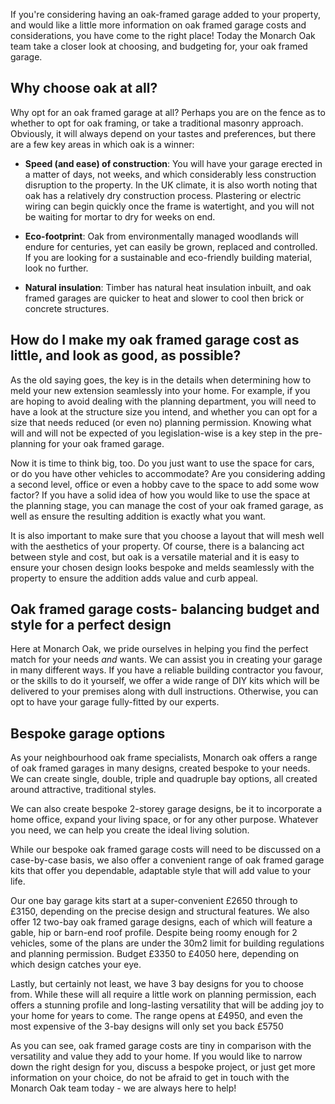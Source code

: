 If you're considering having an oak-framed garage added to your property, and would like a little more information on oak framed garage costs and considerations, you have come to the right place! Today the Monarch Oak team take a closer look at choosing, and budgeting for, your oak framed garage.

## Why choose oak at all?

Why opt for an oak framed garage at all? Perhaps you are on the fence as to whether to opt for oak framing, or take a traditional masonry approach.  Obviously, it will always depend on your tastes and preferences, but there are a few key areas in which oak is a winner:

+ **Speed (and ease) of construction**: You will have your garage erected in a matter of days, not weeks, and which considerably less construction disruption to the property. In the UK climate, it is also worth noting that oak has a relatively dry construction process. Plastering or electric wiring can begin quickly once the frame is watertight, and you will not be waiting for mortar to dry for weeks on end.

+ **Eco-footprint**: Oak from environmentally managed woodlands will endure for centuries, yet can easily be grown, replaced and controlled. If you are looking for a sustainable and eco-friendly building material, look no further.

+ **Natural insulation**:  Timber has natural heat insulation inbuilt, and oak framed garages are quicker to heat and slower to cool then brick or concrete structures.

## How do I make my oak framed garage cost as little, and look as good, as possible?

As the old saying goes, the key is in the details when determining how to meld your new extension seamlessly into your home. For example, if you are hoping to avoid dealing with the planning department, you will need to have a look at the structure size you intend, and whether you can opt for a size that needs reduced (or even no) planning permission. Knowing what will and will not be expected of you legislation-wise is a key step in the pre-planning for your oak framed garage.

Now it is time to think big, too. Do you just want to use the space for cars, or do you have other vehicles to accommodate? Are you considering adding a second level, office or even a hobby cave to the space to add some wow factor? If you have a solid idea of how you would like to use the space at the planning stage, you can manage the cost of your oak framed garage, as well as ensure the resulting addition is exactly what you want.

It is also important to make sure that you choose a layout that will mesh well with the aesthetics of your property. Of course, there is a balancing act between style and cost, but oak is a versatile material and it is easy to ensure your chosen design looks bespoke and melds seamlessly with the property to ensure the addition adds value and curb appeal.

## Oak framed garage costs- balancing budget and style for a perfect design

Here at Monarch Oak, we pride ourselves in helping you find the perfect match for your needs *and* wants. We can assist you in creating your garage in many different ways. If you have a reliable building contractor you favour, or the skills to do it yourself, we offer a wide range of DIY kits which will be delivered to your premises along with dull instructions. Otherwise, you can opt to have your garage fully-fitted by our experts.

## Bespoke garage options

As your neighbourhood oak frame specialists, Monarch oak offers a range of oak framed garages in many designs, created bespoke to your needs. We can create single, double, triple and quadruple bay options, all created around attractive, traditional styles.

We can also create bespoke 2-storey garage designs, be it to incorporate a home office, expand your living space, or for any other purpose. Whatever you need, we can help you create the ideal living solution.

While our bespoke oak framed garage costs will need to be discussed on a case-by-case basis, we also offer a convenient range of oak framed garage kits that offer you dependable, adaptable style that will add value to your life.

Our one bay garage kits start at a super-convenient £2650 through to £3150, depending on the precise design and structural features.  We also offer 12 two-bay oak framed garage designs, each of which will feature a gable, hip or barn-end roof profile. Despite being roomy enough for 2 vehicles, some of the plans are under the 30m2 limit for building regulations and planning permission. Budget  £3350 to  £4050 here, depending on which design catches your eye.

Lastly, but certainly not least, we have 3 bay designs for you to choose from. While these will all require a little work on planning permission, each offers a stunning profile and long-lasting versatility that will be adding joy to your home for years to come. The range opens at  £4950, and even the most expensive of the 3-bay designs will only set you back £5750

As you can see, oak framed garage costs are tiny in comparison with the versatility and value they add to your home. If you would like to narrow down the right design for you, discuss a bespoke project, or just get more information on your choice, do not be afraid to get in touch with the Monarch Oak team today - we are always here to help!
